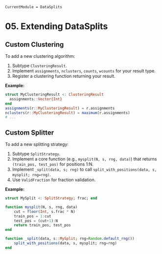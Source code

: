 ```@meta
CurrentModule = DataSplits
```

# 05. Extending DataSplits

## Custom Clustering

To add a new clustering algorithm:

1. Subtype `ClusteringResult`.
2. Implement `assignments`, `nclusters`, `counts`, `wcounts` for your result type.
3. Register a clustering function returning your result.

**Example:**

```julia
struct MyClusteringResult <: ClusteringResult
  assignments::Vector{Int}
end
assignments(r::MyClusteringResult) = r.assignments
nclusters(r::MyClusteringResult) = maximum(r.assignments)
# ...
```

## Custom Splitter

To add a new splitting strategy:

1. Subtype `SplitStrategy`.
2. Implement a core function (e.g., `mysplit(N, s, rng, data)`) that returns `(train_pos, test_pos)` for positions 1:N.
3. Implement `_split(data, s; rng)` to call `split_with_positions(data, s, mysplit; rng=rng)`.
4. Use `ValidFraction` for fraction validation.

**Example:**

```julia
struct MySplit <: SplitStrategy; frac; end

function mysplit(N, s, rng, data)
    cut = floor(Int, s.frac * N)
    train_pos = 1:cut
    test_pos = (cut+1):N
    return train_pos, test_pos
end

function _split(data, s::MySplit; rng=Random.default_rng())
    split_with_positions(data, s, mysplit; rng=rng)
end
```

